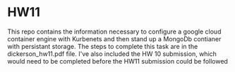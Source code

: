 # HW11

This repo contains the information necessary to configure a google cloud container engine with Kurbenets and then stand up a MongoDb contianer with persistant storage. The steps to complete this task are in the dickerson_hw11.pdf file. I've also included the HW 10 submission, which would need to be completed before the HW11 submission could be followed

